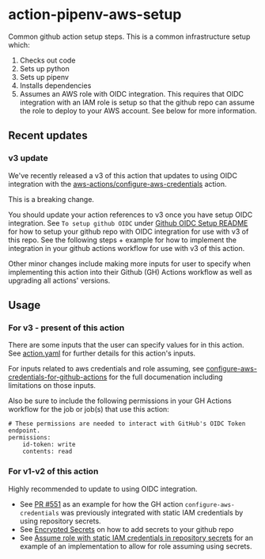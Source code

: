 # action-pipenv-aws-setup

Common github action setup steps. This is a common infrastructure setup which:

1. Checks out code
2. Sets up python
3. Sets up pipenv
4. Installs dependencies
5. Assumes an AWS role with OIDC integration. This requires that OIDC integration with an IAM role is setup so that the github repo can assume the role to deploy to your AWS account. See below for more information.

## Recent updates

### v3 update

We've recently released a v3 of this action that updates to using OIDC integration with the [aws-actions/configure-aws-credentials](https://github.com/aws-actions/configure-aws-credentials) action.

This is a breaking change.

You should update your action references to v3 once you have setup OIDC integration. See `To setup github OIDC` under [Github OIDC Setup README](https://github.com/Sage-Bionetworks-IT/organizations-infra/blob/master/org-formation/650-identity-providers/README.md) for how to setup your github repo with OIDC integration for use with v3 of this repo. See the following steps + example for how to implement the integration in your github actions workflow for use with v3 of this action.

Other minor changes include making more inputs for user to specify when implementing this action into their Github (GH) Actions workflow as well as upgrading all actions' versions.

## Usage

### For v3 - present of this action

There are some inputs that the user can specify values for in this action. See [action.yaml](https://github.com/Sage-Bionetworks/action-pipenv-aws-setup/blob/main/action.yaml) for further details for this action's inputs.

For inputs related to aws credentials and role assuming, see [configure-aws-credentials-for-github-actions](https://github.com/aws-actions/configure-aws-credentials#configure-aws-credentials-for-github-actions) for the full documenation including limitations on those inputs.

Also be sure to include the following permissions in your GH Actions workflow for the job or job(s) that use this action:

```
# These permissions are needed to interact with GitHub's OIDC Token endpoint.
permissions:
    id-token: write
    contents: read
```

### For v1-v2 of this action

Highly recommended to update to using OIDC integration.

- See [PR #551](https://github.com/Sage-Bionetworks-IT/organizations-infra/pull/551) as an example for how the GH action `configure-aws-credentials` was previously integrated with static IAM credentials by using repository secrets.
- See [Encrypted Secrets](https://docs.github.com/en/actions/security-guides/encrypted-secrets) on how to add secrets to your github repo
- See [Assume role with static IAM credentials in repository secrets](https://github.com/aws-actions/configure-aws-credentials#assumerole-with-static-iam-credentials-in-repository-secrets) for an example of an implementation to allow for role assuming using secrets.

